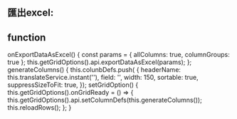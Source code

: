 ## 匯出excel:
## function
onExportDataAsExcel() {
		const params = {
			allColumns: true,
			columnGroups: true
		};
		this.getGridOptions().api.exportDataAsExcel(params);
    };
generateColumns() {
        this.colunbDefs.push(
            {
                headerName: this.translateService.instant(''),
                field: '',
                width: 150,
                sortable: true,
                suppressSizeToFit: true,
            });
 setGridOption() {
		this.getGridOptions().onGridReady = () => {
			this.getGridOptions().api.setColumnDefs(this.generateColumns());
			this.reloadRows();
		};
	}